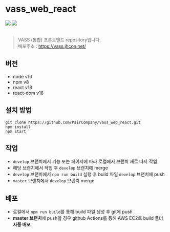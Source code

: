 # vass_web_react

<div>
<img src="https://img.shields.io/badge/React-61DAFB?style=flat-square&logo=React&logoColor=black"/>
<img src="https://img.shields.io/badge/Typescript-3178C6?style=flat-square&logo=Typescript&logoColor=white"/>
</div> <br />

> VASS (통합) 프론트엔드 repository입니다. <br />
> 배포주소 : https://vass.jhcon.net/

## 버전

- node v16
- npm v8
- react v18
- react-dom v18

## 설치 방법

```
git clone https://github.com/PairCompany/vass_web_react.git
npm install
npm start
```

## 작업

- `develop` 브랜치에서 기능 또는 페이지에 따라 로컬에서 브랜치 새로 따서 작업
- 해당 브랜치에서 작업 후 `develop` 브랜치에 merge
- `develop` 브랜치에서 `npm run build` 실행 후 build 파일 `develop` 브랜치에 push
- `master` 브랜치에서 `develop` 브랜치 merge

## 배포

- 로컬에서 `npm run build`를 통해 build 파일 생성 후 git에 push
- **master 브랜치**에 push할 경우 github Actions를 통해 AWS EC2로 build 폴더 **자동 배포**
